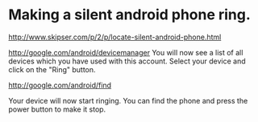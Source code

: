 # Making a silent android phone ring.

http://www.skipser.com/p/2/p/locate-silent-android-phone.html


http://google.com/android/devicemanager
You will now see a list of all devices which you have used with this account. Select your device and click on the "Ring" button.

http://google.com/android/find

Your device will now start ringing. You can find the phone and press the power button to make it stop.
